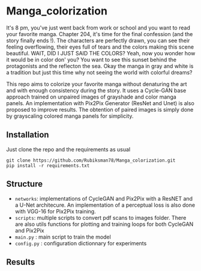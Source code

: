 # Manga_colorization

It's 8 pm, you've just went back from work or school and you want to read your favorite manga.
Chapter 204, it's time for the final confession (and the story finally ends !). The characters are perfectly drawn, you can see their feeling overflowing, their eyes full of tears and the colors making this scene beautiful. WAIT, DID I JUST SAID THE COLORS? Yeah, now you wonder how it would be in color don' you? You want to see this sunset behind the protagonists and the reflecton the sea. Okay the manga in gray and white is a tradition but just this time why not seeing the world with colorful dreams?

This repo aims to colorize your favorite manga without denaturing the art and with enough consistency during the story.
It uses a Cycle-GAN base approach trained on unpaired images of grayshade and color manga panels.
An implementation with Pix2Pix Generator (ResNet and Unet) is also proposed to improve results. The obtention of paired images is simply done by grayscaling colored manga panels for simplicity.

## Installation

Just clone the repo and the requirements as usual
```
git clone https://github.com/Rubiksman78/Manga_colorization.git
pip install -r requirements.txt
```

## Structure

- `networks`: implementations of CycleGAN and Pix2Pix with a ResNET and a U-Net architecure. An implementation of a perceptual loss is also done with VGG-16 for Pix2Pix training.
- `scripts`: multiple scripts to convert pdf scans to images folder. There are also utils functions for plotting and training loops for both CycleGAN and Pix2Pix
- `main.py` : main script to train the model
- `config.py` : configuration dictionnary for experiments

## Results

